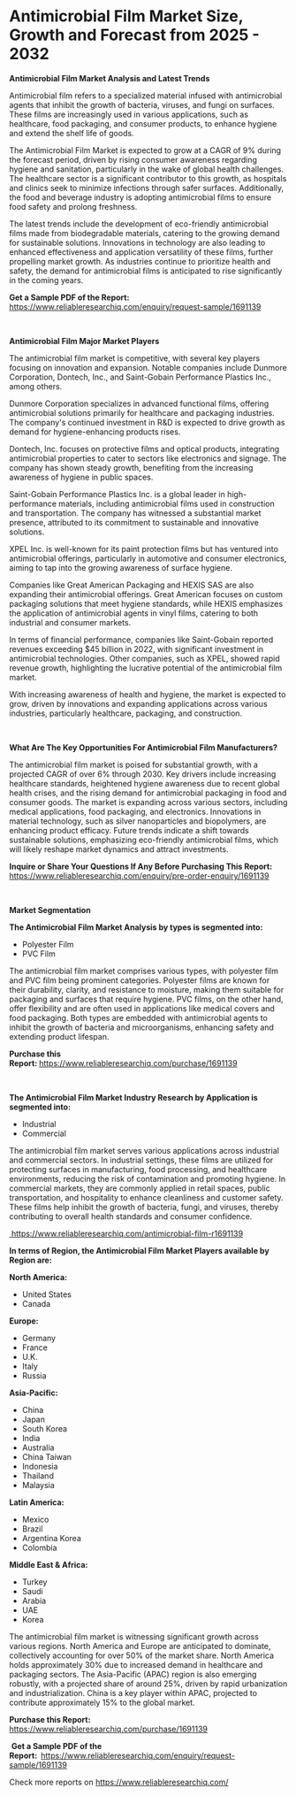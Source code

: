 <p><h1>Antimicrobial Film Market Size, Growth and Forecast from 2025 - 2032</h1></p><p><strong>Antimicrobial Film Market Analysis and Latest Trends</strong></p>
<p><p>Antimicrobial film refers to a specialized material infused with antimicrobial agents that inhibit the growth of bacteria, viruses, and fungi on surfaces. These films are increasingly used in various applications, such as healthcare, food packaging, and consumer products, to enhance hygiene and extend the shelf life of goods. </p><p>The Antimicrobial Film Market is expected to grow at a CAGR of 9% during the forecast period, driven by rising consumer awareness regarding hygiene and sanitation, particularly in the wake of global health challenges. The healthcare sector is a significant contributor to this growth, as hospitals and clinics seek to minimize infections through safer surfaces. Additionally, the food and beverage industry is adopting antimicrobial films to ensure food safety and prolong freshness. </p><p>The latest trends include the development of eco-friendly antimicrobial films made from biodegradable materials, catering to the growing demand for sustainable solutions. Innovations in technology are also leading to enhanced effectiveness and application versatility of these films, further propelling market growth. As industries continue to prioritize health and safety, the demand for antimicrobial films is anticipated to rise significantly in the coming years.</p></p>
<p><strong>Get a Sample PDF of the Report:&nbsp;</strong> <a href="https://www.reliableresearchiq.com/enquiry/request-sample/1691139?utm_campaign=3505&utm_medium=2&utm_source=Github&utm_content=ia&utm_term=26032025&utm_id=antimicrobial-film">https://www.reliableresearchiq.com/enquiry/request-sample/1691139</a></p>
<p>&nbsp;</p>
<p><strong>Antimicrobial Film Major Market Players</strong></p>
<p><p>The antimicrobial film market is competitive, with several key players focusing on innovation and expansion. Notable companies include Dunmore Corporation, Dontech, Inc., and Saint-Gobain Performance Plastics Inc., among others.</p><p>Dunmore Corporation specializes in advanced functional films, offering antimicrobial solutions primarily for healthcare and packaging industries. The company's continued investment in R&D is expected to drive growth as demand for hygiene-enhancing products rises. </p><p>Dontech, Inc. focuses on protective films and optical products, integrating antimicrobial properties to cater to sectors like electronics and signage. The company has shown steady growth, benefiting from the increasing awareness of hygiene in public spaces.</p><p>Saint-Gobain Performance Plastics Inc. is a global leader in high-performance materials, including antimicrobial films used in construction and transportation. The company has witnessed a substantial market presence, attributed to its commitment to sustainable and innovative solutions.</p><p>XPEL Inc. is well-known for its paint protection films but has ventured into antimicrobial offerings, particularly in automotive and consumer electronics, aiming to tap into the growing awareness of surface hygiene. </p><p>Companies like Great American Packaging and HEXIS SAS are also expanding their antimicrobial offerings. Great American focuses on custom packaging solutions that meet hygiene standards, while HEXIS emphasizes the application of antimicrobial agents in vinyl films, catering to both industrial and consumer markets.</p><p>In terms of financial performance, companies like Saint-Gobain reported revenues exceeding $45 billion in 2022, with significant investment in antimicrobial technologies. Other companies, such as XPEL, showed rapid revenue growth, highlighting the lucrative potential of the antimicrobial film market.</p><p>With increasing awareness of health and hygiene, the market is expected to grow, driven by innovations and expanding applications across various industries, particularly healthcare, packaging, and construction.</p></p>
<p>&nbsp;</p>
<p><strong>What Are The Key Opportunities For Antimicrobial Film Manufacturers?</strong></p>
<p><p>The antimicrobial film market is poised for substantial growth, with a projected CAGR of over 6% through 2030. Key drivers include increasing healthcare standards, heightened hygiene awareness due to recent global health crises, and the rising demand for antimicrobial packaging in food and consumer goods. The market is expanding across various sectors, including medical applications, food packaging, and electronics. Innovations in material technology, such as silver nanoparticles and biopolymers, are enhancing product efficacy. Future trends indicate a shift towards sustainable solutions, emphasizing eco-friendly antimicrobial films, which will likely reshape market dynamics and attract investments.</p></p>
<p><strong>Inquire or Share Your Questions If Any Before Purchasing This Report:</strong> <a href="https://www.reliableresearchiq.com/enquiry/pre-order-enquiry/1691139?utm_campaign=3505&utm_medium=2&utm_source=Github&utm_content=ia&utm_term=26032025&utm_id=antimicrobial-film">https://www.reliableresearchiq.com/enquiry/pre-order-enquiry/1691139</a></p>
<p>&nbsp;</p>
<p><strong>Market Segmentation</strong></p>
<p><strong>The Antimicrobial Film Market Analysis by types is segmented into:</strong></p>
<p><ul><li>Polyester Film</li><li>PVC Film</li></ul></p>
<p><p>The antimicrobial film market comprises various types, with polyester film and PVC film being prominent categories. Polyester films are known for their durability, clarity, and resistance to moisture, making them suitable for packaging and surfaces that require hygiene. PVC films, on the other hand, offer flexibility and are often used in applications like medical covers and food packaging. Both types are embedded with antimicrobial agents to inhibit the growth of bacteria and microorganisms, enhancing safety and extending product lifespan.</p></p>
<p><strong>Purchase this Report:&nbsp;</strong><a href="https://www.reliableresearchiq.com/purchase/1691139?utm_campaign=3505&utm_medium=2&utm_source=Github&utm_content=ia&utm_term=26032025&utm_id=antimicrobial-film">https://www.reliableresearchiq.com/purchase/1691139</a></p>
<p>&nbsp;</p>
<p><strong>The Antimicrobial Film Market Industry Research by Application is segmented into:</strong></p>
<p><ul><li>Industrial</li><li>Commercial</li></ul></p>
<p><p>The antimicrobial film market serves various applications across industrial and commercial sectors. In industrial settings, these films are utilized for protecting surfaces in manufacturing, food processing, and healthcare environments, reducing the risk of contamination and promoting hygiene. In commercial markets, they are commonly applied in retail spaces, public transportation, and hospitality to enhance cleanliness and customer safety. These films help inhibit the growth of bacteria, fungi, and viruses, thereby contributing to overall health standards and consumer confidence.</p></p>
<p><a href="https://www.reliableresearchiq.com/antimicrobial-film-r1691139?utm_campaign=3505&utm_medium=2&utm_source=Github&utm_content=ia&utm_term=26032025&utm_id=antimicrobial-film">&nbsp;https://www.reliableresearchiq.com/antimicrobial-film-r1691139</a></p>
<p><strong>In terms of Region, the Antimicrobial Film Market Players available by Region are:</strong></p>
<p>
    <p> <strong> North America: </strong>
        <ul>
            <li>United States</li>
            <li>Canada</li>
        </ul>
        </p> 
    <p> <strong> Europe: </strong>
        <ul>
            <li>Germany</li>
            <li>France</li>
            <li>U.K.</li>
            <li>Italy</li>
            <li>Russia</li>
        </ul>
        </p> 
    <p> <strong> Asia-Pacific: </strong>
        <ul>
            <li>China</li>
            <li>Japan</li>
            <li>South Korea</li>
            <li>India</li>
            <li>Australia</li>
            <li>China Taiwan</li>
            <li>Indonesia</li>
            <li>Thailand</li>
            <li>Malaysia</li>
        </ul>
        </p> 
    <p> <strong> Latin America: </strong>
        <ul>
            <li>Mexico</li>
            <li>Brazil</li>
            <li>Argentina Korea</li>
            <li>Colombia</li>
        </ul>
        </p> 
    <p> <strong> Middle East & Africa: </strong>
        <ul>
            <li>Turkey</li>
            <li>Saudi</li>
            <li>Arabia</li>
            <li>UAE</li>
            <li>Korea</li>
        </ul>
    </p>
    </p>
<p><p>The antimicrobial film market is witnessing significant growth across various regions. North America and Europe are anticipated to dominate, collectively accounting for over 50% of the market share. North America holds approximately 30% due to increased demand in healthcare and packaging sectors. The Asia-Pacific (APAC) region is also emerging robustly, with a projected share of around 25%, driven by rapid urbanization and industrialization. China is a key player within APAC, projected to contribute approximately 15% to the global market.</p></p>
<p><strong>Purchase this Report: </strong><a href="https://www.reliableresearchiq.com/purchase/1691139?utm_campaign=3505&utm_medium=2&utm_source=Github&utm_content=ia&utm_term=26032025&utm_id=antimicrobial-film">https://www.reliableresearchiq.com/purchase/1691139</a></p>
<p>&nbsp;<strong>Get a Sample PDF of the Report:&nbsp;&nbsp;</strong><a href="https://www.reliableresearchiq.com/enquiry/request-sample/1691139?utm_campaign=3505&utm_medium=2&utm_source=Github&utm_content=ia&utm_term=26032025&utm_id=antimicrobial-film">https://www.reliableresearchiq.com/enquiry/request-sample/1691139</a></p>
<p><strong></strong></p>
<p>Check more reports on <a href="https://www.reliableresearchiq.com/?utm_campaign=3505&utm_medium=2&utm_source=Github&utm_content=ia&utm_term=26032025&utm_id=antimicrobial-film">https://www.reliableresearchiq.com/</a></p>